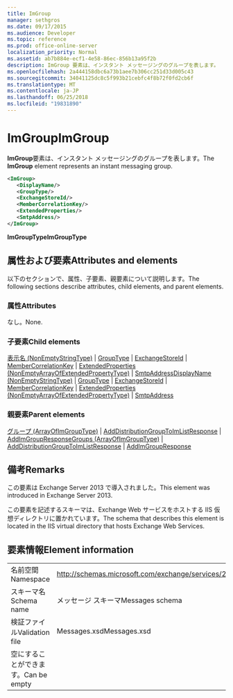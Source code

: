 ```yaml
---
title: ImGroup
manager: sethgros
ms.date: 09/17/2015
ms.audience: Developer
ms.topic: reference
ms.prod: office-online-server
localization_priority: Normal
ms.assetid: ab7b884e-ecf1-4e58-86ec-856b13a95f2b
description: ImGroup 要素は、インスタント メッセージングのグループを表します。
ms.openlocfilehash: 2a444158dbc6a73b1aee7b306cc251d33d005c43
ms.sourcegitcommit: 34041125dc8c5f993b21cebfc4f8b72f0fd2cb6f
ms.translationtype: MT
ms.contentlocale: ja-JP
ms.lasthandoff: 06/25/2018
ms.locfileid: "19831890"
---
```

# <a name="imgroup"></a><span data-ttu-id="a5af4-103">ImGroup</span><span class="sxs-lookup"><span data-stu-id="a5af4-103">ImGroup</span></span>

<span data-ttu-id="a5af4-104">**ImGroup**要素は、インスタント メッセージングのグループを表します。</span><span class="sxs-lookup"><span data-stu-id="a5af4-104">The **ImGroup** element represents an instant messaging group.</span></span> 
  
```XML
<ImGroup>
   <DisplayName/>
   <GroupType/>
   <ExchangeStoreId/>
   <MemberCorrelationKey/>
   <ExtendedProperties/>
   <SmtpAddress/>
</ImGroup>
```

 <span data-ttu-id="a5af4-105">**ImGroupType**</span><span class="sxs-lookup"><span data-stu-id="a5af4-105">**ImGroupType**</span></span>
## <a name="attributes-and-elements"></a><span data-ttu-id="a5af4-106">属性および要素</span><span class="sxs-lookup"><span data-stu-id="a5af4-106">Attributes and elements</span></span>

<span data-ttu-id="a5af4-107">以下のセクションで、属性、子要素、親要素について説明します。</span><span class="sxs-lookup"><span data-stu-id="a5af4-107">The following sections describe attributes, child elements, and parent elements.</span></span>
  
### <a name="attributes"></a><span data-ttu-id="a5af4-108">属性</span><span class="sxs-lookup"><span data-stu-id="a5af4-108">Attributes</span></span>

<span data-ttu-id="a5af4-109">なし。</span><span class="sxs-lookup"><span data-stu-id="a5af4-109">None.</span></span>
  
### <a name="child-elements"></a><span data-ttu-id="a5af4-110">子要素</span><span class="sxs-lookup"><span data-stu-id="a5af4-110">Child elements</span></span>

<span data-ttu-id="a5af4-111">[表示名 (NonEmptyStringType)](displayname-nonemptystringtype.md) | [GroupType](grouptype.md) | [ExchangeStoreId](exchangestoreid.md) | [MemberCorrelationKey](membercorrelationkey.md) | [ExtendedProperties (NonEmptyArrayOfExtendedPropertyType)](extendedproperties-nonemptyarrayofextendedpropertytype.md)  |  [SmtpAddress](smtpaddress.md)</span><span class="sxs-lookup"><span data-stu-id="a5af4-111">[DisplayName (NonEmptyStringType)](displayname-nonemptystringtype.md) | [GroupType](grouptype.md) | [ExchangeStoreId](exchangestoreid.md) | [MemberCorrelationKey](membercorrelationkey.md) | [ExtendedProperties (NonEmptyArrayOfExtendedPropertyType)](extendedproperties-nonemptyarrayofextendedpropertytype.md) | [SmtpAddress](smtpaddress.md)</span></span>
  
### <a name="parent-elements"></a><span data-ttu-id="a5af4-112">親要素</span><span class="sxs-lookup"><span data-stu-id="a5af4-112">Parent elements</span></span>

<span data-ttu-id="a5af4-113">[グループ (ArrayOfImGroupType)](groups-arrayofimgrouptype.md) | [AddDistributionGroupToImListResponse](adddistributiongrouptoimlistresponse.md) | [AddImGroupResponse](addimgroupresponse.md)</span><span class="sxs-lookup"><span data-stu-id="a5af4-113">[Groups (ArrayOfImGroupType)](groups-arrayofimgrouptype.md) | [AddDistributionGroupToImListResponse](adddistributiongrouptoimlistresponse.md) | [AddImGroupResponse](addimgroupresponse.md)</span></span>
  
## <a name="remarks"></a><span data-ttu-id="a5af4-114">備考</span><span class="sxs-lookup"><span data-stu-id="a5af4-114">Remarks</span></span>

<span data-ttu-id="a5af4-115">この要素は Exchange Server 2013 で導入されました。</span><span class="sxs-lookup"><span data-stu-id="a5af4-115">This element was introduced in Exchange Server 2013.</span></span>
  
<span data-ttu-id="a5af4-116">この要素を記述するスキーマは、Exchange Web サービスをホストする IIS 仮想ディレクトリに置かれています。</span><span class="sxs-lookup"><span data-stu-id="a5af4-116">The schema that describes this element is located in the IIS virtual directory that hosts Exchange Web Services.</span></span>
  
## <a name="element-information"></a><span data-ttu-id="a5af4-117">要素情報</span><span class="sxs-lookup"><span data-stu-id="a5af4-117">Element information</span></span>

|||
|:-----|:-----|
|<span data-ttu-id="a5af4-118">名前空間</span><span class="sxs-lookup"><span data-stu-id="a5af4-118">Namespace</span></span>  <br/> |http://schemas.microsoft.com/exchange/services/2006/messages  <br/> |
|<span data-ttu-id="a5af4-119">スキーマ名</span><span class="sxs-lookup"><span data-stu-id="a5af4-119">Schema name</span></span>  <br/> |<span data-ttu-id="a5af4-120">メッセージ スキーマ</span><span class="sxs-lookup"><span data-stu-id="a5af4-120">Messages schema</span></span>  <br/> |
|<span data-ttu-id="a5af4-121">検証ファイル</span><span class="sxs-lookup"><span data-stu-id="a5af4-121">Validation file</span></span>  <br/> |<span data-ttu-id="a5af4-122">Messages.xsd</span><span class="sxs-lookup"><span data-stu-id="a5af4-122">Messages.xsd</span></span>  <br/> |
|<span data-ttu-id="a5af4-123">空にすることができます。</span><span class="sxs-lookup"><span data-stu-id="a5af4-123">Can be empty</span></span>  <br/> ||
   

